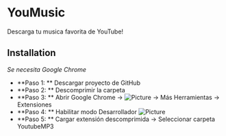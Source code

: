 YouMusic
========
Descarga tu musica favorita de YouTube!

## Installation
_Se necesita Google Chrome_
* **Paso 1: ** Descargar proyecto de GitHub
* **Paso 2: ** Descomprimir la carpeta
* **Paso 3: ** Abrir Google Chrome -> ![Picture](https://gyazo.com/87ccaff12ae60d204f88ef281c4c93ac) -> Más Herramientas -> Extensiones
* **Paso 4: ** Habilitar modo Desarrollador
	![Picture](https://gyazo.com/2a0811229a2b9523048dbea2353da222)
* **Paso 5: ** Cargar extensión descomprimida -> Seleccionar carpeta YoutubeMP3
